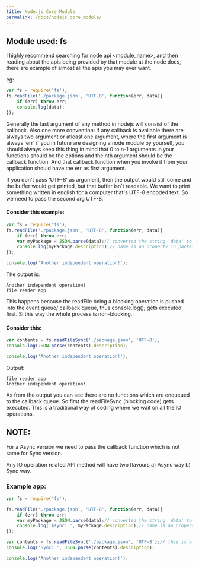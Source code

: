 ```yaml
---
title: Node.js Core Module
permalink: /docs/nodejs_core_module/
---
```



## Module used: fs

I highly recommend searching for node api <module_name>, and then reading about the apis being provided by that module at the node docs, there are example of almost all the apis you may ever want.

eg:

```js
var fs = require('fs');
fs.readFile('./package.json', 'UTF-8', function(err, data){
    if (err) throw err;
    console.log(data);
});
```
        
Generally the last argument of any method in nodejs will consist of the callback.
Also one more convention: if any callback is available there are always two argument or atleast one argument, where the first argument is always 'err'
if you in future are designing a node module by yourself, you should always keep this thing in mind that 0 to n-1 arguments in your functions should be the
options and the nth argument should be the callback function. And that callback function when you invoke it from your application should have the err as first argument.


If you don't pass 'UTF-8' as argument, then the output would still come and the buffer would get printed, but that buffer isn't readable. We want to print something written in english
for a computer that's UTF-8 encoded text. So we need to pass the second arg UTF-8.

#### Consider this example:

```js
var fs = require('fs');
fs.readFile('./package.json', 'UTF-8', function(err, data){
    if (err) throw err;
    var myPackage = JSON.parse(data);// converted the string 'data' to json
    console.log(myPackage.description);// name is an property in package.json
});

console.log('Another independent operation!');

```

The output is:

    Another independent operation!
    file reader app

This happens because the readFile being a blocking operation is pushed into the event queue/ callback queue, thus console.log(); gets executed first. Si this way the whole process is non-blocking.

#### Consider this:

```js
var contents = fs.readFileSync('./package.json', 'UTF-8');
console.log(JSON.parse(contents).description);

console.log('Another independent operation!');
```

Output:

```
file reader app
Another independent operation!
```

As from the output you can see there are no functions which are enqueued to the callback queue. So first the readFileSync (blocking code) gets executed. This is a traditional way of coding where we wait on all the IO operations.

## NOTE: 
For a Async version we need to pass the callback function which is not same for Sync version.

Any IO operation related API method will have two flavours a) Async way b) Sync way.

### Example app:

```js
var fs = require('fs');

fs.readFile('./package.json', 'UTF-8', function(err, data){
    if (err) throw err;
    var myPackage = JSON.parse(data);// converted the string 'data' to json
    console.log('Async: ', myPackage.description);// name is an property in package.json
});

var contents = fs.readFileSync('./package.json', 'UTF-8');// this is a traditional way of coding where we wait on all the IO operations.
console.log('Sync: ', JSON.parse(contents).description);

console.log('Another independent operation!');
```
